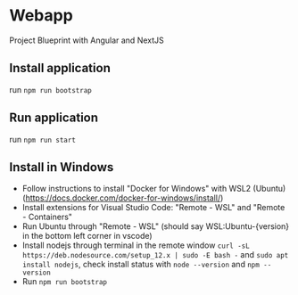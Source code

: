 # Webapp

Project Blueprint with Angular and NextJS

## Install application

run `npm run bootstrap`

## Run application

run `npm run start`

## Install in Windows

- Follow instructions to install "Docker for Windows" with WSL2 (Ubuntu) (https://docs.docker.com/docker-for-windows/install/)
- Install extensions for Visual Studio Code: "Remote - WSL" and "Remote - Containers"
- Run Ubuntu through "Remote - WSL" (should say WSL:Ubuntu-{version} in the bottom left corner in vscode)
- Install nodejs through terminal in the remote window `curl -sL https://deb.nodesource.com/setup_12.x | sudo -E bash -` and `sudo apt install nodejs`, check install status with `node --version` and `npm --version`
- Run `npm run bootstrap`
